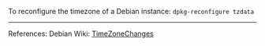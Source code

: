 To reconfigure the timezone of a Debian instance: `dpkg-reconfigure tzdata`


---

References:
Debian Wiki: [TimeZoneChanges][1]

[1]:https://wiki.debian.org/TimeZoneChange[[https://wiki.debian.org/TimeZoneChanges|s]]
